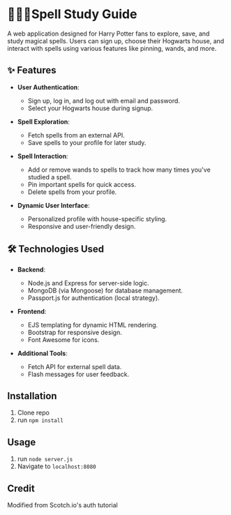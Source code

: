 # 🧙🏾‍♀️Spell Study Guide

A web application designed for Harry Potter fans to explore, save, and study magical spells. Users can sign up, choose their Hogwarts house, and interact with spells using various features like pinning, wands, and more.

## ✨ Features

- **User Authentication**:
  - Sign up, log in, and log out with email and password.
  - Select your Hogwarts house during signup.

- **Spell Exploration**:
  - Fetch spells from an external API.
  - Save spells to your profile for later study.

- **Spell Interaction**:
  - Add or remove wands to spells to track how many times you've studied a spell.
  - Pin important spells for quick access.
  - Delete spells from your profile.

- **Dynamic User Interface**:
  - Personalized profile with house-specific styling.
  - Responsive and user-friendly design.

## 🛠️ Technologies Used

- **Backend**:
  - Node.js and Express for server-side logic.
  - MongoDB (via Mongoose) for database management.
  - Passport.js for authentication (local strategy).

- **Frontend**:
  - EJS templating for dynamic HTML rendering.
  - Bootstrap for responsive design.
  - Font Awesome for icons.

- **Additional Tools**:
  - Fetch API for external spell data.
  - Flash messages for user feedback.


## Installation

1. Clone repo
2. run `npm install`

## Usage

1. run `node server.js`
2. Navigate to `localhost:8080`

## Credit

Modified from Scotch.io's auth tutorial
